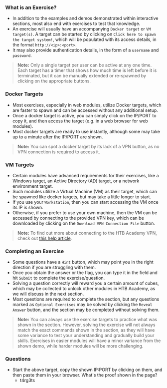 ### What is an Exercise?
- In addition to the examples and demos demonstrated within interactive sections, most also end with exercises to test that knowledge.
- An exercise will usually have an accompanying `Docker target` or `VM target(s)`. A target can be started by clicking on `Click here to spawn the target system!`, which will be populated with its access details, in the format `http://<ip>:<port>`.
- It may also provide authentication details, in the form of a `username` and `password`.

> **Note:** Only a single target per user can be active at any one time. Each target has a timer that shows how much time is left before it is terminated, but it can be manually extended or re-spawned by clicking on the appropriate buttons.


### Docker Targets
- Most exercises, especially in web modules, utilize Docker targets, which are faster to spawn and can be accessed without any additional setup.
- Once a docker target is active, you can simply click on the IP/PORT to copy it, and then access the target (e.g. in a web browser for web modules). 
- Most docker targets are ready to use instantly, although some may take up to a minute after the IP/PORT are shown.

> **Note:** You can spot a docker target by its lack of a VPN button, as no VPN connection is required to access it.


### VM Targets
- Certain modules have advanced requirements for their exercises, like a Windows target, an Active Directory (AD) target, or a network environment target. 
- Such modules utilize a Virtual Machine (VM) as their target, which can be spawned like docker targets, but may take a little longer to start.
- If you use your `Workstation`, then you can start accessing the VM once its IP is shown. 
- Otherwise, if you prefer to use your own machine, then the VM can be accessed by connecting to the provided VPN key, which can be downloaded by clicking on the `Download VPN Connection File` button.

> **Note:** To find out more about connecting to the HTB Academy VPN, check out [this help article](https://help.hackthebox.com/en/articles/9297532-connecting-to-academy-vpn).


### Completing an Exercise
- Some questions have a `Hint` button, which may point you in the right direction if you are struggling with them. 
- Once you obtain the answer or the flag, you can type it in the field and hit `Submit` to complete the exercise/question.
- Solving a question correctly will reward you a certain amount of cubes, which may be collected to unlock other modules in HTB Academy, as we will discuss in the next section.
- Most questions are required to complete the section, but any questions marked as `Optional Exercises` may be solved by clicking the `Reveal Answer` button, and the section may be completed without solving them.

> **Note:** You can always use the exercise targets to practice what was shown in the section. However, solving the exercise will not always match the exact commands shown in the section, as they will have some variance to test your understanding and gradually build your skills. Exercises in easier modules will have a minor variance from the shown demo, while harder modules will be more challenging.


### Questions
- Start the above target, copy the shown IP:PORT by clicking on them, and then paste them in your browser. What's the proof shown in the page?
	- t4rg3ts